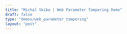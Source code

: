 ```yaml
---
title: "Michal Skiba | Web Parameter Tampering Demo"
draft: false
type: "demos/web_parameter_tampering"
layout: "post"
---
```

